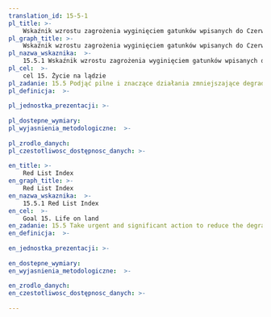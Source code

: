 ```yaml
---
translation_id: 15-5-1
pl_title: >-
    Wskaźnik wzrostu zagrożenia wyginięciem gatunków wpisanych do Czerwonej Księgi IUCN
pl_graph_title: >-
    Wskaźnik wzrostu zagrożenia wyginięciem gatunków wpisanych do Czerwonej Księgi IUCN
pl_nazwa_wskaznika:  >-
    15.5.1 Wskaźnik wzrostu zagrożenia wyginięciem gatunków wpisanych do Czerwonej Księgi IUCN
pl_cel:  >-
    cel 15. Życie na lądzie
pl_zadanie: 15.5 Podjąć pilne i znaczące działania zmniejszające degradację naturalnych siedlisk  powstrzymać utratę bioróżnorodności  do 2020 roku chronić zagrożone gatunki i zapobiec ich wyginięciu
pl_definicja:  >-
    
pl_jednostka_prezentacji: >-
    
pl_dostepne_wymiary: 
pl_wyjasnienia_metodologiczne:  >-
    
pl_zrodlo_danych: 
pl_czestotliwosc_dostępnosc_danych: >-
    
en_title: >-
    Red List Index
en_graph_title: >-
    Red List Index
en_nazwa_wskaznika:  >-
    15.5.1 Red List Index
en_cel:  >-
    Goal 15. Life on land
en_zadanie: 15.5 Take urgent and significant action to reduce the degradation of natural habitats, halt the loss of biodiversity and, by 2020, protect and prevent the extinction of threatened species
en_definicja:  >-
    
en_jednostka_prezentacji: >-
    
en_dostepne_wymiary: 
en_wyjasnienia_metodologiczne:  >-
    
en_zrodlo_danych: 
en_czestotliwosc_dostępnosc_danych: >-
    
---
```


